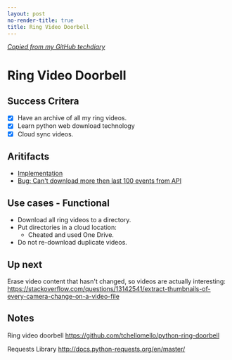 ```yaml
---
layout: post
no-render-title: true
title: Ring Video Doorbell
---
```


_[Copied from my GitHub techdiary](https://github.com/idvorkin/techdiary/blob/master/notes/ring-video-download.md)_

# Ring Video Doorbell

## Success Critera

- [x] Have an archive of all my ring videos.
- [x] Learn python web download technology
- [x] Cloud sync videos.

## Aritifacts

- [Implementation](https://github.com/idvorkin/LinqPadSnippets/blob/master/python/ring-video-doorbell.py)
- [Bug: Can't download more then last 100 events from API](https://github.com/tchellomello/python-ring-doorbell/issues/84)

## Use cases - Functional

- Download all ring videos to a directory.
- Put directories in a cloud location:
  - Cheated and used One Drive.
- Do not re-download duplicate videos.

## Up next

Erase video content that hasn't changed, so videos are actually interesting:
https://stackoverflow.com/questions/13142541/extract-thumbnails-of-every-camera-change-on-a-video-file

## Notes

Ring video doorbell
https://github.com/tchellomello/python-ring-doorbell

Requests Library
http://docs.python-requests.org/en/master/
